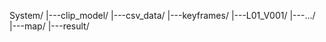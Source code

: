 System/
|---clip_model/
|---csv_data/
|---keyframes/
    |---L01_V001/
    |---.../
|---map/
|---result/
